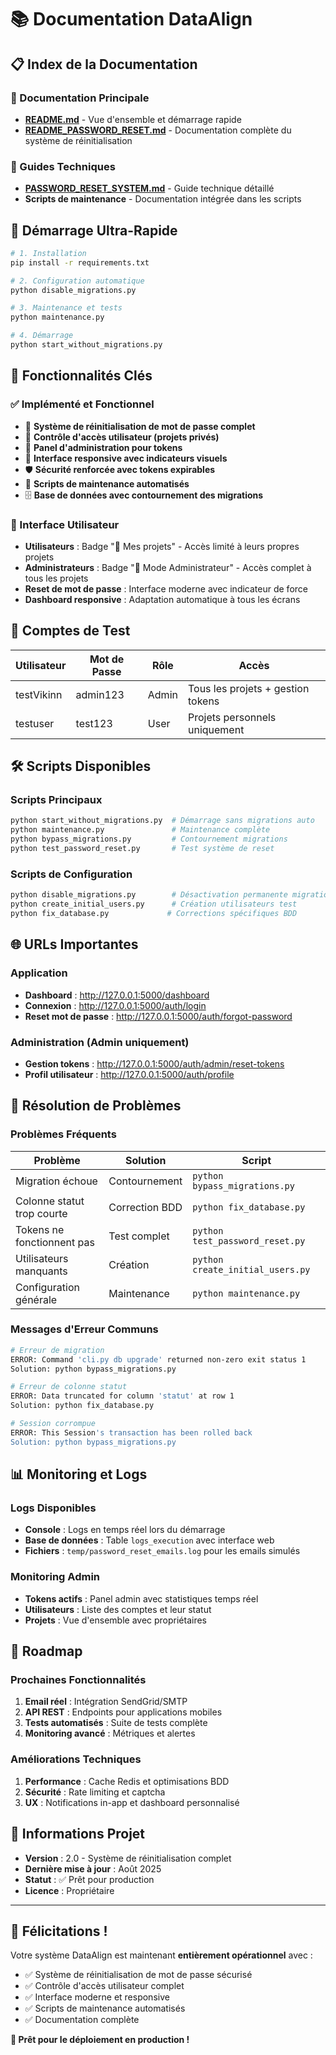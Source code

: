 # 📚 Documentation DataAlign

## 📋 Index de la Documentation

### 📖 Documentation Principale
- **[README.md](README.md)** - Vue d'ensemble et démarrage rapide
- **[README_PASSWORD_RESET.md](README_PASSWORD_RESET.md)** - Documentation complète du système de réinitialisation

### 🔧 Guides Techniques
- **[PASSWORD_RESET_SYSTEM.md](PASSWORD_RESET_SYSTEM.md)** - Guide technique détaillé
- **Scripts de maintenance** - Documentation intégrée dans les scripts

## 🚀 Démarrage Ultra-Rapide

```bash
# 1. Installation
pip install -r requirements.txt

# 2. Configuration automatique
python disable_migrations.py

# 3. Maintenance et tests
python maintenance.py

# 4. Démarrage
python start_without_migrations.py
```

## 🎯 Fonctionnalités Clés

### ✅ Implémenté et Fonctionnel
- 🔐 **Système de réinitialisation de mot de passe complet**
- 👤 **Contrôle d'accès utilisateur (projets privés)**
- 👑 **Panel d'administration pour tokens**
- 📱 **Interface responsive avec indicateurs visuels**
- 🛡️ **Sécurité renforcée avec tokens expirables**
- 🔧 **Scripts de maintenance automatisés**
- 🗄️ **Base de données avec contournement des migrations**

### 🎨 Interface Utilisateur
- **Utilisateurs** : Badge "👤 Mes projets" - Accès limité à leurs propres projets
- **Administrateurs** : Badge "👑 Mode Administrateur" - Accès complet à tous les projets
- **Reset de mot de passe** : Interface moderne avec indicateur de force
- **Dashboard responsive** : Adaptation automatique à tous les écrans

## 🔐 Comptes de Test

| Utilisateur | Mot de Passe | Rôle | Accès |
|-------------|--------------|------|-------|
| testVikinn | admin123 | Admin | Tous les projets + gestion tokens |
| testuser | test123 | User | Projets personnels uniquement |

## 🛠️ Scripts Disponibles

### Scripts Principaux
```bash
python start_without_migrations.py  # Démarrage sans migrations auto
python maintenance.py               # Maintenance complète
python bypass_migrations.py         # Contournement migrations
python test_password_reset.py       # Test système de reset
```

### Scripts de Configuration
```bash
python disable_migrations.py        # Désactivation permanente migrations
python create_initial_users.py      # Création utilisateurs test
python fix_database.py             # Corrections spécifiques BDD
```

## 🌐 URLs Importantes

### Application
- **Dashboard** : http://127.0.0.1:5000/dashboard
- **Connexion** : http://127.0.0.1:5000/auth/login
- **Reset mot de passe** : http://127.0.0.1:5000/auth/forgot-password

### Administration (Admin uniquement)
- **Gestion tokens** : http://127.0.0.1:5000/auth/admin/reset-tokens
- **Profil utilisateur** : http://127.0.0.1:5000/auth/profile

## 🐛 Résolution de Problèmes

### Problèmes Fréquents
| Problème | Solution | Script |
|----------|----------|--------|
| Migration échoue | Contournement | `python bypass_migrations.py` |
| Colonne statut trop courte | Correction BDD | `python fix_database.py` |
| Tokens ne fonctionnent pas | Test complet | `python test_password_reset.py` |
| Utilisateurs manquants | Création | `python create_initial_users.py` |
| Configuration générale | Maintenance | `python maintenance.py` |

### Messages d'Erreur Communs
```bash
# Erreur de migration
ERROR: Command 'cli.py db upgrade' returned non-zero exit status 1
Solution: python bypass_migrations.py

# Erreur de colonne statut
ERROR: Data truncated for column 'statut' at row 1
Solution: python fix_database.py

# Session corrompue
ERROR: This Session's transaction has been rolled back
Solution: python bypass_migrations.py
```

## 📊 Monitoring et Logs

### Logs Disponibles
- **Console** : Logs en temps réel lors du démarrage
- **Base de données** : Table `logs_execution` avec interface web
- **Fichiers** : `temp/password_reset_emails.log` pour les emails simulés

### Monitoring Admin
- **Tokens actifs** : Panel admin avec statistiques temps réel
- **Utilisateurs** : Liste des comptes et leur statut
- **Projets** : Vue d'ensemble avec propriétaires

## 🎯 Roadmap

### Prochaines Fonctionnalités
1. **Email réel** : Intégration SendGrid/SMTP
2. **API REST** : Endpoints pour applications mobiles
3. **Tests automatisés** : Suite de tests complète
4. **Monitoring avancé** : Métriques et alertes

### Améliorations Techniques
1. **Performance** : Cache Redis et optimisations BDD
2. **Sécurité** : Rate limiting et captcha
3. **UX** : Notifications in-app et dashboard personnalisé

## 📄 Informations Projet

- **Version** : 2.0 - Système de réinitialisation complet
- **Dernière mise à jour** : Août 2025
- **Statut** : ✅ Prêt pour production
- **Licence** : Propriétaire

---

## 🎉 Félicitations !

Votre système DataAlign est maintenant **entièrement opérationnel** avec :
- ✅ Système de réinitialisation de mot de passe sécurisé
- ✅ Contrôle d'accès utilisateur complet
- ✅ Interface moderne et responsive
- ✅ Scripts de maintenance automatisés
- ✅ Documentation complète

**🚀 Prêt pour le déploiement en production !**
